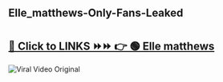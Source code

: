 
 ## Elle_matthews-Only-Fans-Leaked

# <h2><a href="https://clipsfans.com/Elle_matthews&ref=git">🔗 Click to LINKS ⏩⏩ 👉 🟢 Elle matthews </a></h2>

<a href="https://clipsfans.com/Elle_matthews&ref=git" rel="nofollow" data-target="animated-image.originalLink"><img src="https://i.ibb.co.com/xMMVF88/686577567.gif" alt="Viral Video Original" style="max-width: 100%; display: inline-block;" data-target="animated-image.originalImage"></a>
